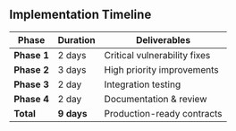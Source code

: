 ## Implementation Timeline

| Phase | Duration | Deliverables |
|-------|----------|-------------|
| **Phase 1** | 2 days | Critical vulnerability fixes |
| **Phase 2** | 3 days | High priority improvements |
| **Phase 3** | 2 day | Integration testing |
| **Phase 4** | 2 day | Documentation & review |
| **Total** | **9 days** | Production-ready contracts |